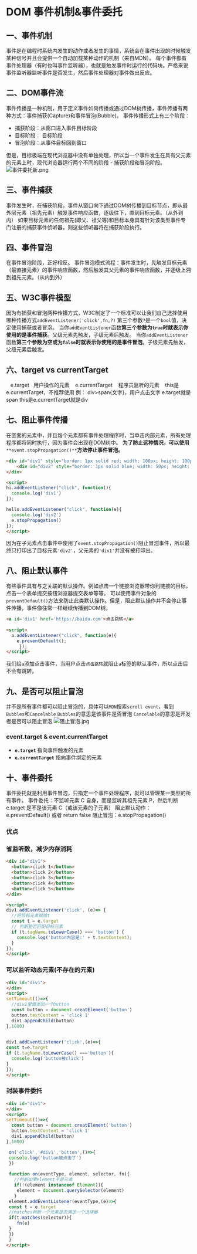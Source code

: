 
# DOM 事件机制&事件委托

## 一、事件机制

事件是在编程时系统内发生的动作或者发生的事情，系统会在事件出现的时候触发某种信号并且会提供一个自动加载某种动作的机制（来自MDN）。
每个事件都有事件处理器（有时也叫事件监听器），也就是触发事件时运行的代码块。严格来说事件监听器监听事件是否发生，然后事件处理器对事件做出反应。

## 二、DOM事件流

事件传播是一种机制，用于定义事件如何传播或通过DOM树传播，事件传播有两种方式：事件捕获(Capture)和事件冒泡(Bubble)。
事件传播形式上有三个阶段：

- 捕获阶段：从窗口进入事件目标阶段
- 目标阶段： 目标阶段
- 冒泡阶段：从事件目标回到窗口

但是，目标极端在现代浏览器中没有单独处理，所以当一个事件发生在具有父元素的元素上时，现代浏览器运行两个不同的阶段 - 捕获阶段和冒泡阶段。
![事件委托新.png](./事件委托.png)

## 三、事件捕获

事件发生时，在捕获阶段，事件从窗口向下通过DOM树传播到目标节点，即从最外层元素（祖先元素）触发事件响应函数，逐级往下，直到目标元素。（从外到内）
如果目标元素的任何祖先(即父、祖父等)和目标本身具有针对该类型事件专门注册的捕获事件侦听器，则这些侦听器将在捕获阶段执行。

## 四、事件冒泡

在事件冒泡阶段，正好相反。
事件冒泡模式流程：事件发生时，先触发目标元素（最直接元素）的事件响应函数，然后触发其父元素的事件响应函数，并逐级上溯到祖先元素。（从内到外）

## 五、W3C事件模型

因为有捕获和冒泡两种传播方式，W3C制定了一个标准可以让我们自己选择使用哪种传播方式`addEventListener('click',fn,?)`
第三个参数`?`是一个`bool`值，决定使用捕获或者冒泡。
当你`addEventListener`函数**第三个参数为`true`**时就表示你使用的是**事件捕获**。父级元素先触发，子级元素后触发。
当你`addEventListener`函数**第三个参数为空或为`false`**时就表示你使用的是**事件冒泡**。子级元素先触发，父级元素后触发。

## 六、target vs currentTarget

   e.target   用户操作的元素
   e.currentTarget    程序员监听的元素
   this是e.currentTarget，不推荐使用
例：
div>span{文字}，用户点击文字
e.target就是span
this是e.currentTarget就是div

## 七、阻止事件传播

在嵌套的元素中，并且每个元素都有事件处理程序时，当单击内部元素，所有处理程序都将同时执行，因为事件会出现在DOM树中。
**为了防止这种情况，可以使用**`**event.stopPropagation()**`**方法停止事件冒泡。**

```html
<div id="div1" style="border: 1px solid red; width: 100px; height: 100px;">
    <div id="div2" style="border: 1px solid blue; width: 50px; height: 50px;"></div>
</div>

<script>
hi.addEventListener("click", function(){
  console.log('div1')
});

hello.addEventListener("click", function(e){
  console.log('div2')
  e.stopPropagation()
});
</script>
```

因为在子元素点击事件中使用了`event.stopPropagation()`阻止冒泡事件，所以最终只打印出了目标元素`'div2'`，父元素的`'div1'`并没有被打印出。

## 八、阻止默认事件

有些事件具有与之关联的默认操作。例如点击一个链接浏览器带你到链接的目标，点击一个表单提交按钮浏览器提交表单等等。
可以使用事件对象的`preventDefault()`方法来防止此类默认操作。但是，阻止默认操作并不会停止事件传播，事件像往常一样继续传播到DOM树。

```html
<a id='div1' href='https://baidu.com'>点击跳转</a>
  
<script>
  a.addEventListener("click", function(e){
    e.preventDefault();
     }); 
</script>
```

我们给`a`添加点击事件，当用户点击`点击跳转`就阻止`a`标签的默认事件，所以点击后不会有跳转。

## 九、是否可以阻止冒泡

并不是所有事件都可以阻止冒泡的，具体可以`MDN`搜索`scroll event`，看到`Bubbles`和`Cancelable`
`Bubbles`的意思是该事件是否冒泡
`Cancelable`的意思是开发者是否可以阻止冒泡
![阻止冒泡.jpg](./阻止冒泡.png)

### event.target & event.currentTarget

- **`e.target`** 指向事件触发的元素
- **`e.currentTarget`** 指向事件绑定的元素

## 十、事件委托

事件委托就是利用事件冒泡，只指定一个事件处理程序，就可以管理某一类型的所有事件。
事件委托：不监听元素 C 自身，而是监听其祖先元素 P，然后判断 e.target 是不是该元素 C（或该元素的子元素）
阻止默认动作：e.preventDefault() 或者 return false
阻止冒泡：e.stopPropagation()

### 优点

### 省监听数，减少内存消耗

```html
<div id="div1">
  <button>click 1</button>
  <button>click 2</button>
  <button>click 3</button>
  <button>click 4</button>
  <button>click 5</button>
</div>

<script>
div1.addEventListener('click', (e)=> { 
  //把目标元素赋给t
  const t = e.target
  // 判断是否匹配目标元素
  if (t.tagName.toLowerCase() === 'button') {
    console.log('button内容是:' + t.textContent);
  }
});
</script>
```

### 可以监听动态元素(不存在的元素)

```html
<div id="div1">
</div>
<script>
setTimeout(()=>{
  //div1里面添加一个button
  const button = document.creatElement('button')
  button.textContent = 'click 1'
  div1.appendChild(button)
},1000) 

  
div1.addEventListener('click',(e)=>{
const t=e.target
if (t.tagName.toLowerCase() ==='button'){
  console.log('button被click')
}
});  
</script>


```

### 封装事件委托

```html
<div id="div1">
</div>
<script>
setTimeout(()=>{
  const button = document.creatElement('button')
  button.textContent = 'click 1'
  div1.appendChild(button)
},1000) 

 on('click','#div1','button',()=>{
 console.log('button被点击了')
 })  
  
 function on(eventType, element, selector, fn){
   //判断如果element不是元素
   if(!(element instanceof Element)){
    element = document.querySelector(element)
   }
 element.addEventListener(eventType,(e)=>{
 const t = e.target
 //matches判断一个元素是否满足一个选择器
 if(t.matches(selector)){
    fn(e)
 }
 })
 }
</script>
```
